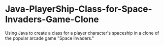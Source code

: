 # Java-PlayerShip-Class-for-Space-Invaders-Game-Clone
Using Java to create a class for a player character's spaceship in a clone of the popular arcade game "Space Invaders." 
